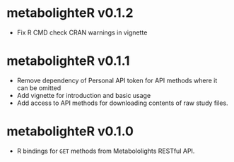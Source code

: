 # metabolighteR v0.1.2
* Fix R CMD check CRAN warnings in vignette

# metabolighteR v0.1.1

* Remove dependency of Personal API token for API methods where it can be omitted
* Add vignette for introduction and basic usage
* Add access to API methods for downloading contents of raw study files. 

# metabolighteR v0.1.0

* R bindings for `GET` methods from Metabololights RESTful API. 
